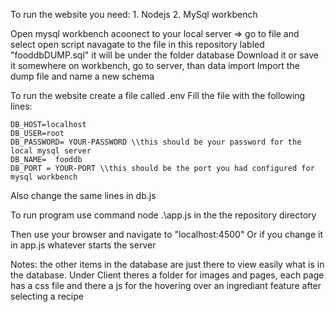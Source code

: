 To run the website you need:
    1. Nodejs
    2. MySql workbench


Open mysql workbench acoonect to your local server =>
    go to file and select open script
    navagate to the file in this repository labled "fooddbDUMP.sql" it will be under the folder database
    Download it or save it somewhere
    on workbench, go to server, than data import
    Import the dump file and name a new schema

To run the website create a file called .env
Fill the file with the following lines:

    DB_HOST=localhost
    DB_USER=root
    DB_PASSWORD= YOUR-PASSWORD \\this should be your password for the local mysql server
    DB_NAME=  fooddb
    DB_PORT = YOUR-PORT \\this should be the port you had configured for mysql workbench
Also change the same lines in db.js

To run program use command node .\app.js in the the repository directory

Then use your browser and navigate to "localhost:4500" Or if you change it in app.js whatever starts the server

Notes: the other items in the database are just there to view easily what is in the database.
Under Client theres a folder for images and pages, each page has a css file and there a js for the hovering over an ingrediant feature after selecting a recipe